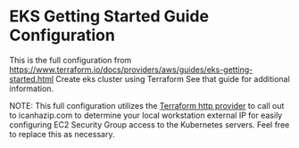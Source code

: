 # EKS Getting Started Guide Configuration

This is the full configuration from https://www.terraform.io/docs/providers/aws/guides/eks-getting-started.html
Create eks cluster using Terraform 
See that guide for additional information.

NOTE: This full configuration utilizes the [Terraform http provider](https://www.terraform.io/docs/providers/http/index.html) to call out to icanhazip.com to determine your local workstation external IP for easily configuring EC2 Security Group access to the Kubernetes servers. Feel free to replace this as necessary.

